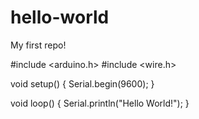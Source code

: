 # hello-world
My first repo!

#include <arduino.h>
#include <wire.h>

void setup()
{
  Serial.begin(9600);
}

void loop()
{
  Serial.println("Hello World!");
}
